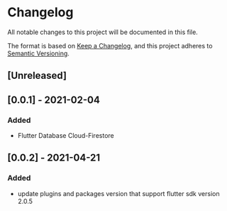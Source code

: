 # Changelog
All notable changes to this project will be documented in this file.

The format is based on [Keep a Changelog](https://keepachangelog.com/en/1.0.0/),
and this project adheres to [Semantic Versioning](https://semver.org/spec/v2.0.0.html).

## [Unreleased]

## [0.0.1] - 2021-02-04
### Added
- Flutter Database Cloud-Firestore

## [0.0.2] - 2021-04-21
### Added
- update plugins and packages version that support flutter sdk version 2.0.5
